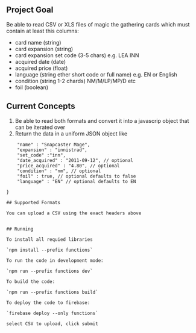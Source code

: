## Project Goal

Be able to read CSV or XLS files of magic the gathering cards which must contain at least this columns:

* card name (string)
* card expansion (string)
* card expansion set code (3-5 chars) e.g. LEA INN
* acquired date (date)
* acquired price (float)
* language (string ether short code or full name) e.g. EN or English
* condition (string 1-2 chards) NM/M/LP/MP/D etc
* foil (boolean)

## Current Concepts

1. Be able to read both formats and convert it into a javascrip object that can be iterated over
2. Return the data in a uniform JSON object like

```{
    "name" : "Snapcaster Mage",
    "expansion" : "innistrad",
    "set_code" :"inn",
    "date_acquired" : "2011-09-12", // optional
    "price_acquired" : "4.80", // optional    
    "condition" : "nm", // optional
    "foil" : true, // optional defaults to false
    "language" : "EN" // optional defaults to EN

}

## Supported Formats

You can upload a CSV using the exact headers above


## Running

To install all requied libraries

`npm install --prefix functions`

To run the code in development mode:

`npm run --prefix functions dev`

To build the code:

`npm run --prefix functions build`

To deploy the code to firebase:

`firebase deploy --only functions` 

select CSV to upload, click submit